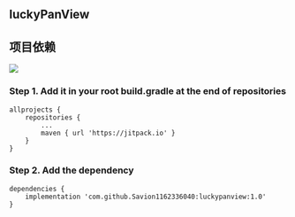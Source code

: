 ## luckyPanView
## 项目依赖
[![](https://jitpack.io/v/Savion1162336040/luckypanview.svg)](https://jitpack.io/#Savion1162336040/luckypanview)
### Step 1. Add it in your root build.gradle at the end of repositories
```
allprojects {
	repositories {
		...
		maven { url 'https://jitpack.io' }
	}
}
```
### Step 2. Add the dependency
```
dependencies {
    implementation 'com.github.Savion1162336040:luckypanview:1.0'
}
```